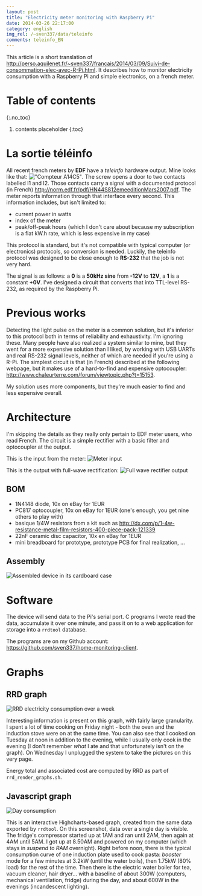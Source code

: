 ```yaml
---
layout: post
title: "Electricity meter monitoring with Raspberry Pi"
date: 2014-03-26 22:17:00
category: english
img_rel: /~sven337/data/teleinfo
comments: teleinfo_EN
---
```


This article is a short translation of <http://perso.aquilenet.fr/~sven337/francais/2014/03/09/Suivi-de-consommation-elec-avec-R-Pi.html>. It describes how to monitor electricity consumption with a Raspberry Pi and simple electronics, on a french meter.

# Table of contents
{:.no_toc}

1. contents placeholder
{:toc}

# La sortie téléinfo

All recent french meters by **EDF** have a *teleinfo* hardware output. Mine looks like that: !["Compteur A14C5"](compteur.jpg). 
The screw opens a door to two contacts labelled I1 and I2. Those contacts carry a signal with a documented protocol (in French) <http://norm.edf.fr/pdf/HN44S812emeeditionMars2007.pdf>. The meter reports information through that interface every second. This information includes, but isn't limited to:
- current power in watts
- index of the meter
- peak/off-peak hours (which I don't care about because my subscription is a flat kW.h rate, which is less expensive in my case)

This protocol is standard, but it's not compatible with typical computer (or electronics) protocols, so conversion is needed. Luckily, the teleinfo protocol was designed to be close enough to **RS-232** that the job is not very hard.

The signal is as follows: a **0** is a **50kHz sine** from **-12V** to **12V**, a **1** is a constant **+0V**. I've designed a circuit that converts that into TTL-level RS-232, as required by the Raspberry Pi.

# Previous works

Detecting the light pulse on the meter is a common solution, but it's inferior to this protocol both in terms of reliability and exhaustivity. I'm ignoring these.
Many people have also realized a system similar to mine, but they went for a more expensive solution than I liked, by working with USB UARTs and real RS-232 signal levels, neither of which are needed if you're using a R-Pi. The simplest circuit is that (in French) described at the following webpage, but it makes use of a hard-to-find and expensive optocoupler: <http://www.chaleurterre.com/forum/viewtopic.php?t=15153>.

My solution uses more components, but they're much easier to find and less expensive overall.

# Architecture

I'm skipping the details as they really only pertain to EDF meter users, who read French. The circuit is a simple rectifier with a basic filter and optocoupler at the output.

This is the input from the meter:
![Meter input](spice_input_signal.jpg)


This is the output with full-wave rectification:
![Full wave rectifier output](spice_output_4D.jpg)

## BOM 

- 1N4148 diode, 10x on eBay for 1EUR
- PC817 optocoupler, 10x on eBay for 1EUR (one's enough, you get nine others to play with)
- basique 1/4W resistors from a kit such as <http://dx.com/p/1-4w-resistance-metal-film-resistors-400-piece-pack-121339>
- 22nF ceramic disc capacitor, 10x en eBay for 1EUR
- mini breadboard for prototype, prototype PCB for final realization, ...

## Assembly

![Assembled device in its cardboard case](montage_final.jpg)


# Software

The device will send data to the Pi's serial port. C programs I wrote read the data, accumulate it over one minute, and pass it on to a web application for storage into a ``rrdtool`` database. 

The programs are on my Github account: <https://github.com/sven337/home-monitoring-client>.

# Graphs

## RRD graph
![RRD electricity consumption over a week](teleinfo_rrdgraph.png)

Interesting information is present on this graph, with fairly large granularity. I spent a lot of time cooking on Friday night - both the oven and the induction stove were on at the same time. You can also see that I cooked on Tuesday at noon in addition to the evening, while I usually only cook in the evening (I don't remember *what* I ate and that unfortunately isn't on the graph). 
On Wednesday I unplugged the system to take the pictures on this very page.

Energy total and associated cost are computed by RRD as part of ``rrd_render_graphs.sh``.

## Javascript graph
![Day consumption](teleinfo_jsgraph.jpg)

This is an interactive Highcharts-based graph, created from the same data exported by ``rrdtool``. On this screenshot, data over a single day is visible.
The fridge's compressor started up at 1AM and ran until 2AM, then again at 4AM until 5AM. I got up at 8.50AM and powered on my computer (which stays in _suspend to RAM_ overnight). Right before noon, there is the typical consumption curve of one induction plate used to cook pasta: _booster_ mode for a few minutes at 3.2kW (until the water boils), then 1.75kW (80% load) for the rest of the time.
Then there is the electric water boiler for tea, vacuum cleaner, hair dryer... with a baseline of about 300W (computers, mechanical ventilation, fridge) during the day, and about 600W in the evenings (incandescent lighting).

<script>
    $(document).ready(function() {
		$("a[href$='.jpg'],a[href$='.jpeg'],a[href$='.png'],a[href$='.gif']").attr('rel', 'gallery').fancybox();
    });
</script>

